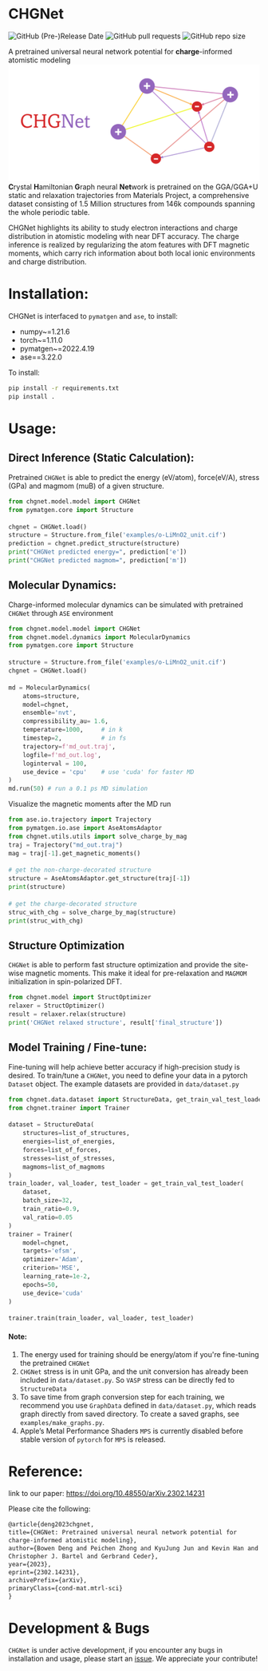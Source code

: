 # CHGNet
![GitHub (Pre-)Release Date](https://img.shields.io/github/release-date-pre/CederGroupHub/chgnet?logo=Github)
![GitHub pull requests](https://img.shields.io/github/issues-pr/CederGroupHub/chgnet?logo=Github)
![GitHub repo size](https://img.shields.io/github/repo-size/CederGroupHub/chgnet)

A pretrained universal neural network potential for
**charge**-informed atomistic modeling
![chgnet](./chgnet-logo.png)
**C**rystal **H**amiltonian **G**raph neural **Net**work is pretrained on the GGA/GGA+U static and relaxation trajectories from Materials Project,
a comprehensive dataset consisting of 1.5 Million structures from 146k compounds spanning the whole periodic table.

CHGNet highlights its ability to study electron interactions and charge distribution
in atomistic modeling with near DFT accuracy. The charge inference is realized by regularizing the atom features with
DFT magnetic moments, which carry rich information about both local ionic environments and charge distribution.

# Installation:
CHGNet is interfaced to `pymatgen` and `ase`, to install:
- numpy~=1.21.6
- torch~=1.11.0
- pymatgen~=2022.4.19
- ase==3.22.0

To install:
```bash
pip install -r requirements.txt
pip install .
```

# Usage:
## Direct Inference (Static Calculation):
Pretrained `CHGNet` is able to predict the energy (eV/atom), force(eV/A), stress (GPa)
and magmom (muB) of a given structure.
```python
from chgnet.model.model import CHGNet
from pymatgen.core import Structure

chgnet = CHGNet.load()
structure = Structure.from_file('examples/o-LiMnO2_unit.cif')
prediction = chgnet.predict_structure(structure)
print("CHGNet predicted energy=", prediction['e'])
print("CHGNet predicted magmom=", prediction['m'])
```

## Molecular Dynamics:
Charge-informed molecular dynamics can be simulated with pretrained `CHGNet` through `ASE` environment
```python
from chgnet.model.model import CHGNet
from chgnet.model.dynamics import MolecularDynamics
from pymatgen.core import Structure

structure = Structure.from_file('examples/o-LiMnO2_unit.cif')
chgnet = CHGNet.load()

md = MolecularDynamics(
    atoms=structure,
    model=chgnet,
    ensemble='nvt',
    compressibility_au= 1.6,
    temperature=1000,     # in k
    timestep=2,           # in fs
    trajectory=f'md_out.traj',
    logfile=f'md_out.log',
    loginterval = 100,
    use_device = 'cpu'    # use 'cuda' for faster MD
)
md.run(50) # run a 0.1 ps MD simulation
```
Visualize the magnetic moments after the MD run
```python
from ase.io.trajectory import Trajectory
from pymatgen.io.ase import AseAtomsAdaptor
from chgnet.utils.utils import solve_charge_by_mag
traj = Trajectory("md_out.traj")
mag = traj[-1].get_magnetic_moments()

# get the non-charge-decorated structure
structure = AseAtomsAdaptor.get_structure(traj[-1])
print(structure)

# get the charge-decorated structure
struc_with_chg = solve_charge_by_mag(structure)
print(struc_with_chg)
```
## Structure Optimization
`CHGNet` is able to perform fast structure optimization and
provide the site-wise magnetic moments. This make it ideal for pre-relaxation and
`MAGMOM` initialization in spin-polarized DFT.
```python
from chgnet.model import StructOptimizer
relaxer = StructOptimizer()
result = relaxer.relax(structure)
print('CHGNet relaxed structure', result['final_structure'])
```



## Model Training / Fine-tune:
Fine-tuning will help achieve better accuracy if high-precision study
is desired. To train/tune a `CHGNet`, you need to define your data in a
pytorch `Dataset` object. The example datasets are provided in `data/dataset.py`

```python
from chgnet.data.dataset import StructureData, get_train_val_test_loader
from chgnet.trainer import Trainer

dataset = StructureData(
    structures=list_of_structures,
    energies=list_of_energies,
    forces=list_of_forces,
    stresses=list_of_stresses,
    magmoms=list_of_magmoms
)
train_loader, val_loader, test_loader = get_train_val_test_loader(
    dataset,
    batch_size=32,
    train_ratio=0.9,
    val_ratio=0.05
)
trainer = Trainer(
    model=chgnet,
    targets='efsm',
    optimizer='Adam',
    criterion='MSE',
    learning_rate=1e-2,
    epochs=50,
    use_device='cuda'
)

trainer.train(train_loader, val_loader, test_loader)
```
#### Note:
1. The energy used for training should be energy/atom if you're fine-tuning the pretrained `CHGNet`
2. `CHGNet` stress is in unit GPa, and the unit conversion has already been included in
`data/dataset.py`. So `VASP` stress can be directly fed to `StructureData`
3. To save time from graph conversion step for each training, we recommend you use `GraphData` defined in
`data/dataset.py`, which reads graph directly from saved directory. To create a saved graphs,
see `examples/make_graphs.py`.
4. Apple’s Metal Performance Shaders `MPS` is currently disabled before stable version of `pytorch` for
`MPS` is released.
# Reference:
link to our paper:
https://doi.org/10.48550/arXiv.2302.14231

Please cite the following:
```text
@article{deng2023chgnet,
title={CHGNet: Pretrained universal neural network potential for charge-informed atomistic modeling},
author={Bowen Deng and Peichen Zhong and KyuJung Jun and Kevin Han and Christopher J. Bartel and Gerbrand Ceder},
year={2023},
eprint={2302.14231},
archivePrefix={arXiv},
primaryClass={cond-mat.mtrl-sci}
}
```

# Development & Bugs
`CHGNet` is under active development, if you encounter any bugs in installation and usage,
please start an [issue](https://github.com/CederGroupHub/chgnet/issues). We appreciate your contribute!
